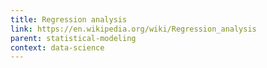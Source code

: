 ```yaml
---
title: Regression analysis
link: https://en.wikipedia.org/wiki/Regression_analysis
parent: statistical-modeling
context: data-science
---
```

